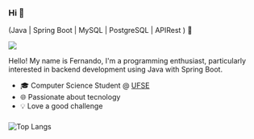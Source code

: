 ### Hi 👋
(Java | Spring Boot | MySQL | PostgreSQL | APIRest ) 🚀

 [<img src="https://img.shields.io/badge/linkedin-%230077B5.svg?&style=for-the-badge&logo=linkedin&logoColor=white" />](https://www.linkedin.com/in/jos%C3%A9-fernando-bispo-dos-santos-b09a63266/)
 
Hello! My name is Fernando, I'm a programming enthusiast, particularly interested in backend development using Java with Spring Boot.
- 🎓 Computer Science Student @ [UFSE](https://www.ufs.br/)
- 🌐 Passionate about tecnology
- 💡 Love a good challenge

###
![Top Langs](https://github-readme-stats.vercel.app/api/top-langs/?username=Fernand0-jf&layout=compact)
